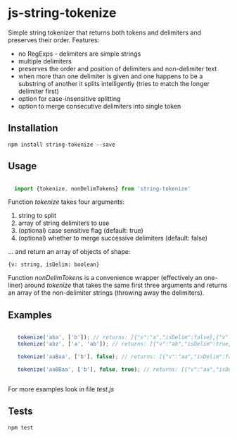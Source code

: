# js-string-tokenize
Simple string tokenizer that returns both tokens and delimiters and preserves their order.
Features:

* no RegExps - delimiters are simple strings
* multiple delimiters
* preserves the order and position of delimiters and non-delimiter text
* when more than one delimiter is given and one happens to be a substring of another
it splits intelligently (tries to match the longer delimiter first)
* option for case-insensitive splitting
* option to merge consecutive delimiters into single token

## Installation


    npm install string-tokenize --save


## Usage

```javascript

  import {tokenize, nonDelimTokens} from 'string-tokenize'

```

Function *tokenize* takes four arguments:
1. string to split
2. array of string delimiters to use
3. (optional) case sensitive flag (default: true)
4. (optional) whether to merge successive delimiters (default: false)

&hellip; and return an array of objects of shape:

    {v: string, isDelim: boolean}

Function *nonDelimTokens* is a convenience wrapper (effectively an one-liner) around *tokenize* that takes
the same first three arguments and returns an array of the non-delimiter strings (throwing away the delimiters).


## Examples
```javascript

   tokenize('aba', ['b']); // returns: [{"v":"a","isDelim":false},{"v":"b","isDelim":true},{"v":"a","isDelim":false}]
   tokenize('abz', ['a', 'ab']); // returns: [{"v":"ab","isDelim":true},{"v":"z","isDelim":false}]

   tokenize('aaBaa', ['b'], false); // returns: [{"v":"aa","isDelim":false},{"v":"B","isDelim":true},{"v":"B","isDelim":true},{"v":"aa","isDelim":false}]

   tokenize('aaBBaa', ['b'], false, true); // returns: [{"v":"aa","isDelim":false},{"v":"Bb","isDelim":true},{"v":"aa","isDelim":false}]



```

For more examples look in file *test.js*


## Tests

    npm test

